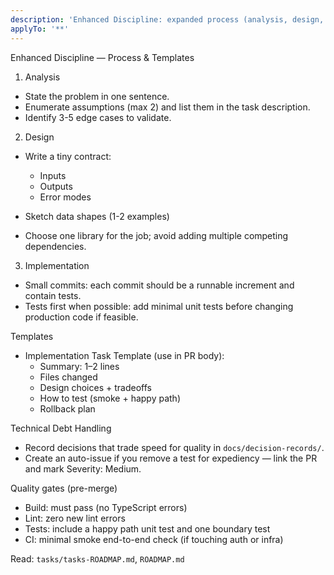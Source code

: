 ```yaml
---
description: 'Enhanced Discipline: expanded process (analysis, design, implementation), templates, and technical debt handling.'
applyTo: '**'
---
```


Enhanced Discipline — Process & Templates

1. Analysis

- State the problem in one sentence.
- Enumerate assumptions (max 2) and list them in the task description.
- Identify 3-5 edge cases to validate.

2. Design

- Write a tiny contract:
  - Inputs
  - Outputs
  - Error modes

- Sketch data shapes (1-2 examples)
- Choose one library for the job; avoid adding multiple competing dependencies.

3. Implementation

- Small commits: each commit should be a runnable increment and contain tests.
- Tests first when possible: add minimal unit tests before changing production code if feasible.

Templates

- Implementation Task Template (use in PR body):
  - Summary: 1–2 lines
  - Files changed
  - Design choices + tradeoffs
  - How to test (smoke + happy path)
  - Rollback plan

Technical Debt Handling

- Record decisions that trade speed for quality in `docs/decision-records/`.
- Create an auto-issue if you remove a test for expediency — link the PR and mark Severity: Medium.

Quality gates (pre-merge)

- Build: must pass (no TypeScript errors)
- Lint: zero new lint errors
- Tests: include a happy path unit test and one boundary test
- CI: minimal smoke end-to-end check (if touching auth or infra)

Read: `tasks/tasks-ROADMAP.md`, `ROADMAP.md`
